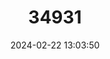 ---
title: "34931"
category: "Eugenia verdoorniae"
draft: false
date: 2024-02-22 13:03:50
languages:
  English: ["Small-leaved Myrtle"]
---